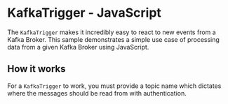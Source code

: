 # KafkaTrigger - JavaScript

The `KafkaTrigger` makes it incredibly easy to react to new events from a Kafka Broker. This sample demonstrates a simple use case of processing data from a given Kafka Broker using JavaScript.

## How it works

For a `KafkaTrigger` to work, you must provide a topic name which dictates where the messages should be read from with authentication.